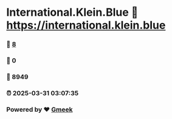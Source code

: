 # International.Klein.Blue :link: https://international.klein.blue 
### :page_facing_up: [8](https://international.klein.blue/tag.html) 
### :speech_balloon: 0 
### :hibiscus: 8949 
### :alarm_clock: 2025-03-31 03:07:35 
### Powered by :heart: [Gmeek](https://github.com/Meekdai/Gmeek)
